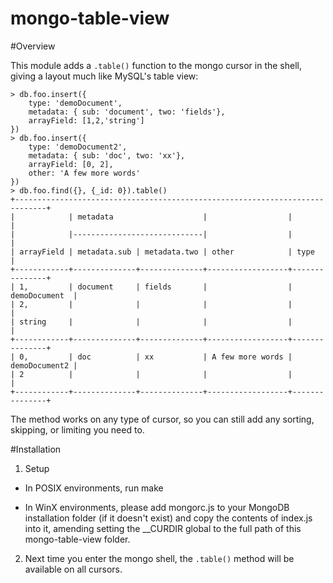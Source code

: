 mongo-table-view
================
#Overview

This module adds a `.table()` function to the mongo cursor in the shell, giving a layout much like MySQL's table view:
```
> db.foo.insert({
    type: 'demoDocument',
    metadata: { sub: 'document', two: 'fields'},
    arrayField: [1,2,'string']
})
> db.foo.insert({
    type: 'demoDocument2',
    metadata: { sub: 'doc', two: 'xx'},
    arrayField: [0, 2],
    other: 'A few more words'
})
> db.foo.find({}, {_id: 0}).table()
+-----------------------------------------------------------------------------+
|            | metadata                    |                  |               |
|            |-----------------------------|                  |               |
| arrayField | metadata.sub | metadata.two | other            | type          |
+------------+--------------+--------------+------------------+---------------+
| 1,         | document     | fields       |                  | demoDocument  |
| 2,         |              |              |                  |               |
| string     |              |              |                  |               |
+------------+--------------+--------------+------------------+---------------+
| 0,         | doc          | xx           | A few more words | demoDocument2 |
| 2          |              |              |                  |               |
+------------+--------------+--------------+------------------+---------------+
```
The method works on any type of cursor, so you can still add any sorting, skipping, or limiting you need to.

#Installation
1) Setup
- In POSIX environments, run make

- In WinX environments, please add mongorc.js to your MongoDB installation folder (if it doesn't exist) and copy the contents of index.js into it, amending setting the __CURDIR global to the full path of this mongo-table-view folder.

2) Next time you enter the mongo shell, the `.table()` method will be available on all cursors.
